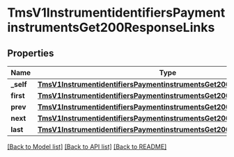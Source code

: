 # TmsV1InstrumentidentifiersPaymentinstrumentsGet200ResponseLinks

## Properties
Name | Type | Description | Notes
------------ | ------------- | ------------- | -------------
**_self** | [**TmsV1InstrumentidentifiersPaymentinstrumentsGet200ResponseLinksSelf**](TmsV1InstrumentidentifiersPaymentinstrumentsGet200ResponseLinksSelf.md) |  | [optional] 
**first** | [**TmsV1InstrumentidentifiersPaymentinstrumentsGet200ResponseLinksFirst**](TmsV1InstrumentidentifiersPaymentinstrumentsGet200ResponseLinksFirst.md) |  | [optional] 
**prev** | [**TmsV1InstrumentidentifiersPaymentinstrumentsGet200ResponseLinksPrev**](TmsV1InstrumentidentifiersPaymentinstrumentsGet200ResponseLinksPrev.md) |  | [optional] 
**next** | [**TmsV1InstrumentidentifiersPaymentinstrumentsGet200ResponseLinksNext**](TmsV1InstrumentidentifiersPaymentinstrumentsGet200ResponseLinksNext.md) |  | [optional] 
**last** | [**TmsV1InstrumentidentifiersPaymentinstrumentsGet200ResponseLinksLast**](TmsV1InstrumentidentifiersPaymentinstrumentsGet200ResponseLinksLast.md) |  | [optional] 

[[Back to Model list]](../README.md#documentation-for-models) [[Back to API list]](../README.md#documentation-for-api-endpoints) [[Back to README]](../README.md)


